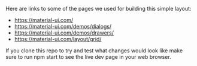 Here are links to some of the pages we used for building this simple layout:
  - https://material-ui.com/
  - https://material-ui.com/demos/dialogs/
  - https://material-ui.com/demos/drawers/
  - https://material-ui.com/layout/grid/

If you clone this repo to try and test what changes would look like make sure to run npm start to see the live dev page in your web browser.
